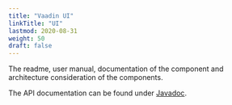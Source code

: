 ```yaml
---
title: "Vaadin UI"
linkTitle: "UI"
lastmod: 2020-08-31
weight: 50
draft: false
---
```


The readme, user manual, documentation of the component and architecture consideration of the components.

The API documentation can be found under [Javadoc](/docs/ui/api-ui/index.html).

